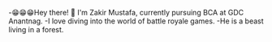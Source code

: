 -😁😁😁Hey there! 👋 I'm Zakir Mustafa, currently pursuing BCA at GDC Anantnag. 
-I love diving into the world of battle royale games.
-He is a beast living in a forest.
